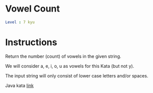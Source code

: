 # Vowel Count

```yaml
Level : 7 kyu
```

# Instructions

Return the number (count) of vowels in the given string.

We will consider a, e, i, o, u as vowels for this Kata (but not y).

The input string will only consist of lower case letters and/or spaces.

Java kata [link](https://www.codewars.com/kata/54ff3102c1bad923760001f3/train/java)